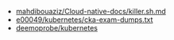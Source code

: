 * [mahdibouaziz/Cloud-native-docs/killer.sh.md](https://github.com/mahdibouaziz/Cloud-native-docs/blob/2e5c4b2c6e4bbeb66511924e8b6634edd4aa2eb0/kubernetes/killer.sh.md)
* [e00049/kubernetes/cka-exam-dumps.txt](https://github.com/e00049/kubernetes/blob/16df5415d2bd6faa3a78e11233a95f905707369a/cka-exam-dumps.txt#L)
* [deemoprobe/kubernetes](https://github.com/deemoprobe/kubernetes/blob/main/Kubernetes%E9%85%8D%E7%BD%AE%E6%A1%88%E4%BE%8B.md)

